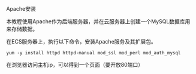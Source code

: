 Apache安装

本教程使用Apache作为后端服务器，并在云服务器上创建一个MySQL数据库用来存储数据。

在ECS服务器上，执行以下命令，安装Apache服务及其扩展包。

```
yum -y install httpd httpd-manual mod_ssl mod_perl mod_auth_mysql
```

在浏览器访问主机ip，可以得到一个页面（要开放80端口）